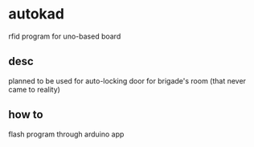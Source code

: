 # autokad
rfid program for uno-based board
## desc
planned to be used for auto-locking door for brigade's room (that never came to reality)
## how to
flash program through arduino app
